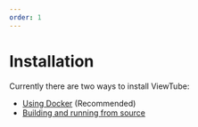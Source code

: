 ```yaml
---
order: 1
---
```


# Installation

Currently there are two ways to install ViewTube:
- [Using Docker](/installation/docker) (Recommended)
- [Building and running from source](/installation/manual)
